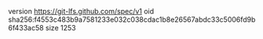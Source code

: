 version https://git-lfs.github.com/spec/v1
oid sha256:f4553c483b9a7581233e032c038cdac1b8e26567abdc33c5006fd9b6f433ac58
size 1253
